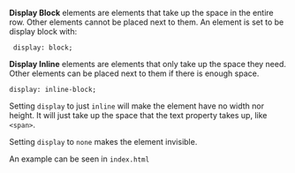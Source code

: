 **Display Block** elements are elements that take up the space in the entire row. Other elements cannot be placed next to them. An element is set to be display block with:

```
 display: block;
```

**Display Inline** elements are elements that only take up the space they need. Other elements can be placed next to them if there is enough space.

```
display: inline-block;
```

Setting `display` to just `inline` will make the element have no width nor height. It will just take up the space that the text property takes up, like `<span>`.

Setting `display` to `none` makes the element invisible.


An example can be seen in `index.html`